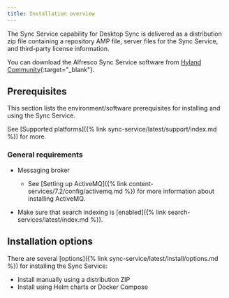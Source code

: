 ```yaml
---
title: Installation overview
---
```


The Sync Service capability for Desktop Sync is delivered as a distribution zip file containing a repository AMP file, server files for the Sync Service, and third-party license information.

You can download the Alfresco Sync Service software from [Hyland Community](https://community.hyland.com/){:target="_blank"}.

## Prerequisites

This section lists the environment/software prerequisites for installing and using the Sync Service.

See [Supported platforms]({% link sync-service/latest/support/index.md %}) for more.

### General requirements

* Messaging broker
  * See [Setting up ActiveMQ]({% link content-services/7.2/config/activemq.md %}) for more information about installing ActiveMQ.

* Make sure that search indexing is [enabled]({% link search-services/latest/index.md %}).

## Installation options

There are several [options]({% link sync-service/latest/install/options.md %}) for installing the Sync Service:

* Install manually using a distribution ZIP
* Install using Helm charts or Docker Compose
